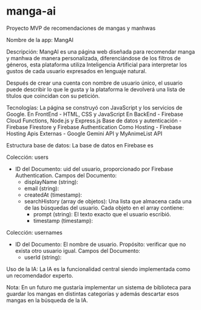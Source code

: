 # manga-ai
Proyecto MVP de recomendaciones de mangas y manhwas

Nombre de la app: MangAI

Descripción: MangAI es una página web diseñada para recomendar manga y manhwa de manera personalizada, diferenciándose de los filtros de géneros, esta plataforma utiliza Inteligencia Artificial para interpretar los gustos de cada usuario expresados en lenguaje natural.

Después de crear una cuenta con nombre de usuario único, el usuario puede describir lo que le gusta y la plataforma le devolverá una lista de títulos que coincidan con su petición.

Tecnologías: La página se construyó con JavaScript y los servicios de Google.
En FrontEnd - HTML, CSS y JavaScript
En BackEnd - Firebase Cloud Functions, Node.js y Express.js
Base de datos y autenticación - Firebase Firestore y Firebase Authentication
Como Hosting - Firebase Hosting
Apis Externas - Google Gemini API y MyAnimeList API

Estructura base de datos:
La base de datos en Firebase es

Colección: users
- ID del Documento: uid del usuario, proporcionado por Firebase Authentication.
  Campos del Documento:
   - displayName (string): 
   - email (string):
   - createdAt (timestamp):
   - searchHistory (array de objetos): Una lista que almacena cada una de las búsquedas del usuario.
      Cada objeto en el array contiene:
      - prompt (string): El texto exacto que el usuario escribió.
      - timestamp (timestamp): 

Colección: usernames
- ID del Documento: El nombre de usuario.
Propósito: verificar que no exista otro usuario igual.
   Campos del Documento:
    - userId (string):

Uso de la IA: La IA es la funcionalidad central siendo implementada como un recomendador experto.


Nota: En un futuro me gustaría implementar un sistema de biblioteca para guardar los mangas en distintas categorías y además descartar esos mangas en la búsqueda de la IA.






